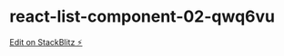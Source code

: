 # react-list-component-02-qwq6vu

[Edit on StackBlitz ⚡️](https://stackblitz.com/edit/react-list-component-02-qwq6vu)